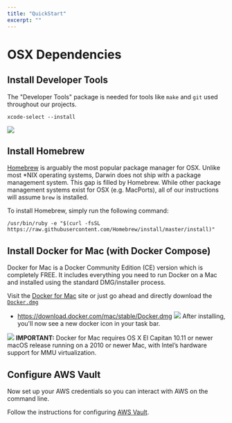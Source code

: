 ```yaml
---
title: "QuickStart"
excerpt: ""
---
```

# OSX Dependencies

## Install Developer Tools

The "Developer Tools" package is needed for tools like `make` and `git` used throughout our projects.

```
xcode-select --install
```


![](/images/f111fb9-image_4.png)
## Install Homebrew

[Homebrew](https://brew.sh/) is arguably the most popular package manager for OSX. Unlike most *NIX operating systems, Darwin does not ship with a package management system. This gap is filled by Homebrew. While other package management systems exist for OSX (e.g. MacPorts), all of our instructions will assume `brew` is installed.

To install Homebrew, simply run the following command:
```
/usr/bin/ruby -e "$(curl -fsSL https://raw.githubusercontent.com/Homebrew/install/master/install)"
```

## Install Docker for Mac (with Docker Compose)

Docker for Mac is a Docker Community Edition (CE) version which is completely FREE. It includes everything you need to run Docker on a Mac and installed using the standard DMG/installer process. 

Visit the [Docker for Mac](https://docs.docker.com/docker-for-mac/install/) site or just go ahead and directly download the [`Docker.dmg`](https://download.docker.com/mac/stable/Docker.dmg)

* https://download.docker.com/mac/stable/Docker.dmg
![](/images/840d66e-docker-app-drag.png)
After installing, you'll now see a new docker icon in your task bar.

![](/images/dbe7dad-whale-in-menu-bar.png)
**IMPORTANT:** Docker for Mac requires OS X El Capitan 10.11 or newer macOS release running on a 2010 or newer Mac, with Intel’s hardware support for MMU virtualization.

## Configure AWS Vault

Now set up your AWS credentials so you can interact with AWS on the command line.

Follow the instructions for configuring [AWS Vault](doc:aws-vault).